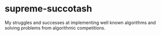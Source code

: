 # supreme-succotash
My struggles and successes at implementing well known algorithms and solving problems from algorithmic competitions.
